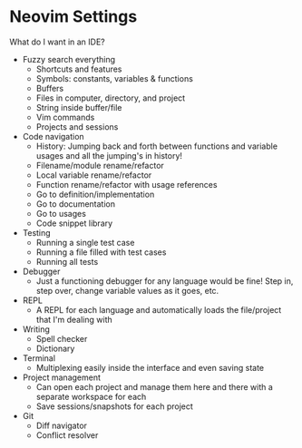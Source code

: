 # Neovim Settings
What do I want in an IDE?

* Fuzzy search everything
    * Shortcuts and features
    * Symbols: constants, variables & functions
    * Buffers
    * Files in computer, directory, and project
    * String inside buffer/file
    * Vim commands
    * Projects and sessions
* Code navigation
    * History: Jumping back and forth between functions and variable usages and all the jumping's in history!
    * Filename/module rename/refactor
    * Local variable rename/refactor
    * Function rename/refactor with usage references
    * Go to definition/implementation
    * Go to documentation
    * Go to usages
    * Code snippet library
* Testing
    * Running a single test case
    * Running a file filled with test cases
    * Running all tests
* Debugger
    * Just a functioning debugger for any language would be fine! Step in, step over, change variable values as it goes, etc.
* REPL
    * A REPL for each language and automatically loads the file/project that I'm dealing with
* Writing
    * Spell checker
    * Dictionary
* Terminal
    * Multiplexing easily inside the interface and even saving state
* Project management
    * Can open each project and manage them here and there with a separate workspace for each
    * Save sessions/snapshots for each project
* Git
    * Diff navigator
    * Conflict resolver
